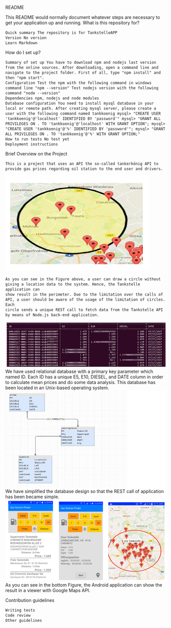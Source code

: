 README

This README would normally document whatever steps are necessary to get your application up and running.
What is this repository for?

    Quick summary The repository is for TankstelleAPP
    Version No version
    Learn Markdown

How do I set up?

    Summary of set up You have to download npm and nodejs last version from the online sources. After downloading, open a command line and navigate to the project folder. First of all, type "npm install" and then "npm start".
    Configuration Test the npm with the following command in windows command line "npm --version" Test nodejs version with the following command "node --version"
    Dependencies npm, nodejs and node modules
    Database configuration You need to install mysql database in your local or remote path. After creating mysql server, please create a user with the following command named tankkoenig mysql> "CREATE USER 'tankkoenig'@'localhost' IDENTIFIED BY 'password'" mysql> "GRANT ALL PRIVILEGES ON . TO 'tankkoenig'@'localhost' WITH GRANT OPTION"; mysql> "CREATE USER 'tankkoenig'@'%' IDENTIFIED BY 'password'"; mysql> "GRANT ALL PRIVILEGES ON . TO 'tankkoenig'@'%' WITH GRANT OPTION;"
    How to run tests No test yet
    Deployment instructions
	
Brief Overview on the Project

	This is a project that uses an API the so-called tankerkönig API to provide gas prices regarding oil station to the end user and drivers.
	
![Web App](https://github.com/zointblackbriar/TankstelleApplication/blob/master/presentation_images/Web_App_Mouse_Circle.PNG)
	
	As you can see in the Figure above, a user can draw a circle without giving a location data to the system. Hence, the Tankstelle application can 
	show result in the perimeter. Due to the limitation over the calls of API, a user should be aware of the usage of the limitation of circles. Each
	circle sends a unique REST call to fetch data from the Tankstelle API by means of Node.js back-end application.
![Database Preview](https://github.com/zointblackbriar/TankstelleApplication/blob/master/presentation_images/Database_Preview.PNG)
	We have used relational database with a primary key parameter which named ID. Each ID has a unique E5, E10, DIESEL, and DATE column in order to
	calculate mean prices and do some data analysis. This database has been located in an Unix-based operating system.
![Database Plan](https://github.com/zointblackbriar/TankstelleApplication/blob/master/presentation_images/Database_Plan.PNG)
	We have simplified the database design so that the REST call of application has been became simple.
![Android Preview](https://github.com/zointblackbriar/TankstelleApplication/blob/master/presentation_images/Android_Sample_Screen.PNG)
	As you can see in the bottom Figure, the Android application can show the result in a viewer with Google Maps API.

Contribution guidelines

    Writing tests
    Code review
    Other guidelines
